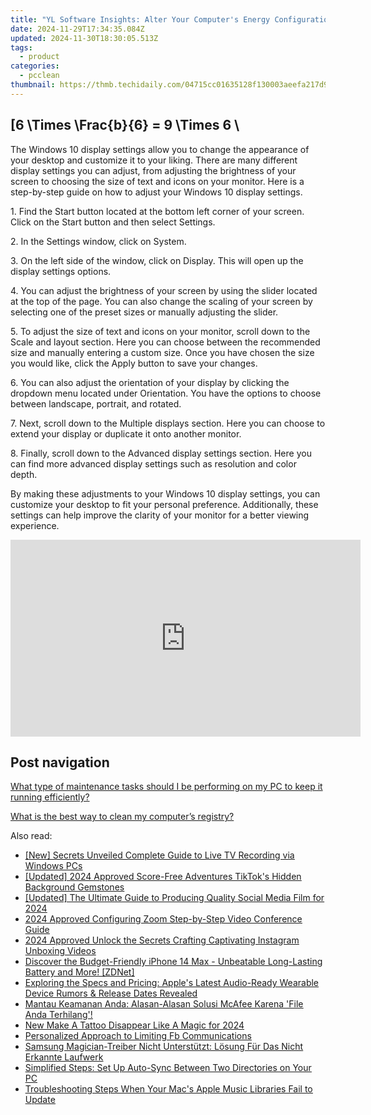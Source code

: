 ```yaml
---
title: "YL Software Insights: Alter Your Computer's Energy Configuration with Ease"
date: 2024-11-29T17:34:35.084Z
updated: 2024-11-30T18:30:05.513Z
tags:
  - product
categories:
  - pcclean
thumbnail: https://thmb.techidaily.com/04715cc01635128f130003aeefa217d9440724157165604a4668d27f41792057.jpeg
---
```


## \[6 \Times \Frac{b}{6} = 9 \Times 6 \

The Windows 10 display settings allow you to change the appearance of your desktop and customize it to your liking. There are many different display settings you can adjust, from adjusting the brightness of your screen to choosing the size of text and icons on your monitor. Here is a step-by-step guide on how to adjust your Windows 10 display settings. 

1\. Find the Start button located at the bottom left corner of your screen. Click on the Start button and then select Settings.

2\. In the Settings window, click on System.

3\. On the left side of the window, click on Display. This will open up the display settings options. 

4\. You can adjust the brightness of your screen by using the slider located at the top of the page. You can also change the scaling of your screen by selecting one of the preset sizes or manually adjusting the slider.

5\. To adjust the size of text and icons on your monitor, scroll down to the Scale and layout section. Here you can choose between the recommended size and manually entering a custom size. Once you have chosen the size you would like, click the Apply button to save your changes.

6\. You can also adjust the orientation of your display by clicking the dropdown menu located under Orientation. You have the options to choose between landscape, portrait, and rotated.

7\. Next, scroll down to the Multiple displays section. Here you can choose to extend your display or duplicate it onto another monitor.

8\. Finally, scroll down to the Advanced display settings section. Here you can find more advanced display settings such as resolution and color depth. 

By making these adjustments to your Windows 10 display settings, you can customize your desktop to fit your personal preference. Additionally, these settings can help improve the clarity of your monitor for a better viewing experience.

<!-- affiliate ads begin -->
<iframe width="560" height="315" src="https://www.youtube.com/embed/SyMZxS9479s?si=0T6zZpyN2LBftFTM" title="YouTube video player" frameborder="0" allow="accelerometer; autoplay; clipboard-write; encrypted-media; gyroscope; picture-in-picture; web-share" referrerpolicy="strict-origin-when-cross-origin" allowfullscreen></iframe>
<!-- affiliate ads end -->

## Post navigation

[What type of maintenance tasks should I be performing on my PC to keep it running efficiently?](https://tools.techidaily.com/pcclean/products/)

[What is the best way to clean my computer’s registry?](https://tools.techidaily.com/pcclean/products/)

<ins class="adsbygoogle"
     style="display:block"
     data-ad-format="autorelaxed"
     data-ad-client="ca-pub-7571918770474297"
     data-ad-slot="1223367746"></ins>

<ins class="adsbygoogle"
     style="display:block"
     data-ad-client="ca-pub-7571918770474297"
     data-ad-slot="8358498916"
     data-ad-format="auto"
     data-full-width-responsive="true"></ins>

<span class="atpl-alsoreadstyle">Also read:</span>
<div><ul>
<li><a href="https://screen-video-capture.techidaily.com/new-secrets-unveiled-complete-guide-to-live-tv-recording-via-windows-pcs/"><u>[New] Secrets Unveiled Complete Guide to Live TV Recording via Windows PCs</u></a></li>
<li><a href="https://article-helps.techidaily.com/updated-2024-approved-score-free-adventures-tiktoks-hidden-background-gemstones/"><u>[Updated] 2024 Approved Score-Free Adventures TikTok's Hidden Background Gemstones</u></a></li>
<li><a href="https://facebook-clips.techidaily.com/updated-the-ultimate-guide-to-producing-quality-social-media-film-for-2024/"><u>[Updated] The Ultimate Guide to Producing Quality Social Media Film for 2024</u></a></li>
<li><a href="https://extra-lessons.techidaily.com/2024-approved-configuring-zoom-step-by-step-video-conference-guide/"><u>2024 Approved Configuring Zoom Step-by-Step Video Conference Guide</u></a></li>
<li><a href="https://some-approaches.techidaily.com/2024-approved-unlock-the-secrets-crafting-captivating-instagram-unboxing-videos/"><u>2024 Approved Unlock the Secrets Crafting Captivating Instagram Unboxing Videos</u></a></li>
<li><a href="https://tech-renaissance.techidaily.com/discover-the-budget-friendly-iphone-14-max-unbeatable-long-lasting-battery-and-more-zdnet/"><u>Discover the Budget-Friendly iPhone 14 Max - Unbeatable Long-Lasting Battery and More! [ZDNet]</u></a></li>
<li><a href="https://tech-renaissance.techidaily.com/exploring-the-specs-and-pricing-apples-latest-audio-ready-wearable-device-rumors-and-release-dates-revealed/"><u>Exploring the Specs and Pricing: Apple's Latest Audio-Ready Wearable Device Rumors & Release Dates Revealed</u></a></li>
<li><a href="https://win-hot.techidaily.com/mantau-keamanan-anda-alasan-alasan-solusi-mcafee-karena-file-anda-terhilang/"><u>Mantau Keamanan Anda: Alasan-Alasan Solusi McAfee Karena 'File Anda Terhilang'!</u></a></li>
<li><a href="https://ai-editing-video.techidaily.com/new-make-a-tattoo-disappear-like-a-magic-for-2024/"><u>New Make A Tattoo Disappear Like A Magic for 2024</u></a></li>
<li><a href="https://facebook.techidaily.com/personalized-approach-to-limiting-fb-communications/"><u>Personalized Approach to Limiting Fb Communications</u></a></li>
<li><a href="https://win-hot.techidaily.com/samsung-magician-treiber-nicht-unterstutzt-losung-fur-das-nicht-erkannte-laufwerk/"><u>Samsung Magician-Treiber Nicht Unterstützt: Lösung Für Das Nicht Erkannte Laufwerk</u></a></li>
<li><a href="https://win-hot.techidaily.com/simplified-steps-set-up-auto-sync-between-two-directories-on-your-pc/"><u>Simplified Steps: Set Up Auto-Sync Between Two Directories on Your PC</u></a></li>
<li><a href="https://win-hot.techidaily.com/troubleshooting-steps-when-your-macs-apple-music-libraries-fail-to-update/"><u>Troubleshooting Steps When Your Mac's Apple Music Libraries Fail to Update</u></a></li>
</ul></div>

